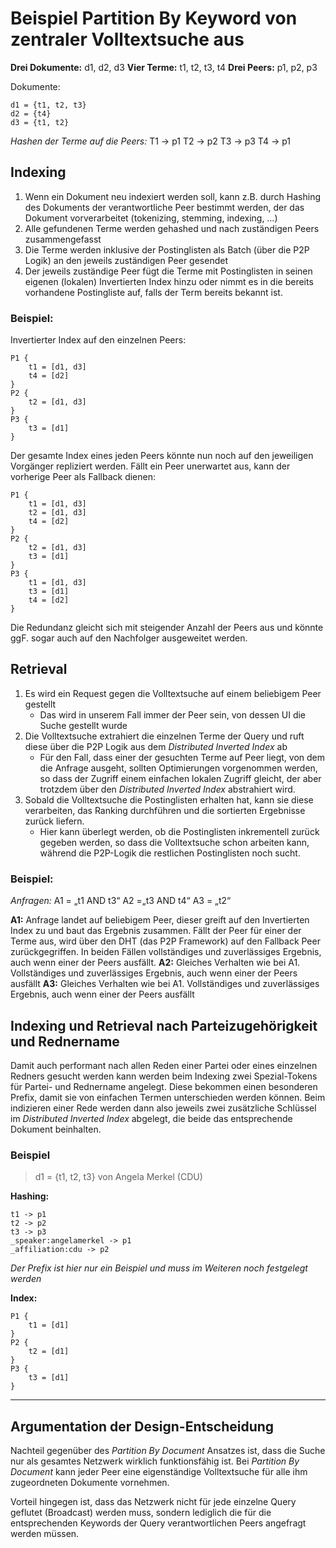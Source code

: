 # Beispiel Partition By Keyword von zentraler Volltextsuche aus

**Drei Dokumente:** d1, d2, d3
**Vier Terme:** t1, t2, t3, t4
**Drei Peers:** p1, p2, p3

Dokumente:
```
d1 = {t1, t2, t3}
d2 = {t4}
d3 = {t1, t2}
```

_Hashen der Terme auf die Peers:_
T1 -> p1
T2 -> p2
T3 -> p3
T4 -> p1

## Indexing
1. Wenn ein Dokument neu indexiert werden soll, kann z.B. durch Hashing des Dokuments der verantwortliche Peer bestimmt werden, der das Dokument vorverarbeitet (tokenizing, stemming, indexing, …)
2. Alle gefundenen Terme werden gehashed und nach zuständigen Peers zusammengefasst
3. Die Terme werden inklusive der Postinglisten als Batch (über die P2P Logik) an den jeweils zuständigen Peer gesendet
4. Der jeweils zuständige Peer fügt die Terme mit Postinglisten in seinen eigenen (lokalen) Invertierten Index hinzu oder nimmt es in die bereits vorhandene Postingliste auf, falls der Term bereits bekannt ist.

### Beispiel:
Invertierter Index auf den einzelnen Peers:
```
P1 {
	t1 = [d1, d3]
	t4 = [d2]
}
P2 {
	t2 = [d1, d3]
}
P3 {
	t3 = [d1]
}
```

Der gesamte Index eines jeden Peers könnte nun noch auf den jeweiligen Vorgänger repliziert werden. Fällt ein Peer unerwartet aus, kann der vorherige Peer als Fallback dienen:
```
P1 {
	t1 = [d1, d3]
	t2 = [d1, d3]
	t4 = [d2]
}
P2 {
	t2 = [d1, d3]
	t3 = [d1]
}
P3 {
	t1 = [d1, d3]
	t3 = [d1]
	t4 = [d2]
}
```

Die Redundanz gleicht sich mit steigender Anzahl der Peers aus und könnte ggF. sogar auch auf den Nachfolger ausgeweitet werden.


## Retrieval
1. Es wird ein Request gegen die Volltextsuche auf einem beliebigem Peer gestellt
	* 	Das wird in unserem Fall immer der Peer sein, von dessen UI die Suche gestellt wurde
2. Die Volltextsuche extrahiert die einzelnen Terme der Query und ruft diese über die P2P Logik aus dem _Distributed Inverted Index_ ab
	* Für den Fall, dass einer der gesuchten Terme auf Peer liegt, von dem die Anfrage ausgeht, sollten Optimierungen vorgenommen werden, so dass der Zugriff einem einfachen lokalen Zugriff gleicht, der aber trotzdem über den _Distributed Inverted Index_ abstrahiert wird.
3. Sobald die Volltextsuche die Postinglisten erhalten hat, kann sie diese verarbeiten, das Ranking durchführen und die sortierten Ergebnisse zurück liefern.
	* 	Hier kann überlegt werden, ob die Postinglisten inkrementell zurück gegeben werden, so dass die Volltextsuche schon arbeiten kann, während die P2P-Logik die restlichen Postinglisten noch sucht.

### Beispiel:

_Anfragen:_
A1 = „t1 AND t3“
A2 =„t3 AND t4“
A3 = „t2“

**A1:** 
Anfrage landet auf beliebigem Peer, dieser greift auf den Invertierten Index zu und baut das Ergebnis zusammen. Fällt der Peer für einer der Terme aus, wird über den DHT (das P2P Framework) auf den Fallback Peer zurückgegriffen.
In beiden Fällen vollständiges und zuverlässiges Ergebnis, auch wenn einer der Peers ausfällt.
**A2:**
Gleiches Verhalten wie bei A1.
Vollständiges und zuverlässiges Ergebnis, auch wenn einer der Peers ausfällt
**A3:**
Gleiches Verhalten wie bei A1.
Vollständiges und zuverlässiges Ergebnis, auch wenn einer der Peers ausfällt


## Indexing und Retrieval nach Parteizugehörigkeit und Rednername
Damit auch performant nach allen Reden einer Partei oder eines einzelnen Redners gesucht werden kann werden beim Indexing zwei Spezial-Tokens für Partei- und Rednername angelegt.
Diese bekommen einen besonderen Prefix, damit sie von einfachen Termen unterschieden werden können.
Beim indizieren einer Rede werden dann also jeweils zwei zusätzliche Schlüssel im _Distributed Inverted Index_ abgelegt, die beide das entsprechende Dokument beinhalten.

### Beispiel
> d1 = {t1, t2, t3} von Angela Merkel (CDU)  

**Hashing:**
```
t1 -> p1
t2 -> p2
t3 -> p3
_speaker:angelamerkel -> p1
_affiliation:cdu -> p2
```
_Der Prefix ist hier nur ein Beispiel und muss im Weiteren noch festgelegt werden_

**Index:**
```
P1 {
	t1 = [d1]
}
P2 {
	t2 = [d1]
}
P3 {
	t3 = [d1]
}
```

- - - -

## Argumentation der Design-Entscheidung
Nachteil gegenüber des _Partition By Document_ Ansatzes ist, dass die Suche nur als gesamtes Netzwerk wirklich funktionsfähig ist. Bei _Partition By Document_ kann jeder Peer eine eigenständige Volltextsuche für alle ihm zugeordneten Dokumente vornehmen.

Vorteil hingegen ist, dass das Netzwerk nicht für jede einzelne Query geflutet (Broadcast) werden muss, sondern lediglich die für die entsprechenden Keywords der Query verantwortlichen Peers angefragt werden müssen.
